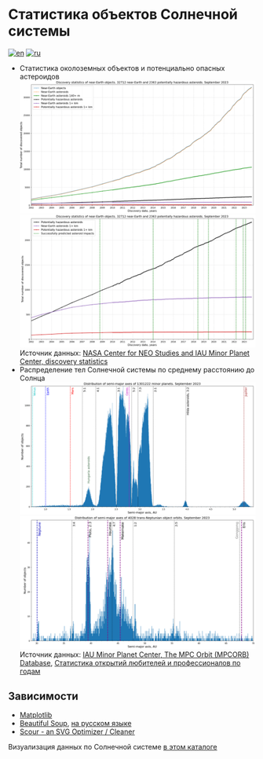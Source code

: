 # Статистика объектов Солнечной системы

[![en](https://img.shields.io/badge/lang-en-red.svg)](README.md)
[![ru](https://img.shields.io/badge/lang-ru-green.svg)](README-ru.md)

* Статистика околоземных объектов и потенциально опасных астероидов
![Статистика открытий околоземных объектов и потенциально опасных астероидов](../../../plots/solarsystem/neo_pha_graph-2002.png "Статистика открытий околоземных объектов и потенциально опасных астероидовs")
![Статистика открытий околоземных объектов с успешно предсказанными падениями на Землю](../../../plots/solarsystem/pha_graph_predicted_impacts-2002.png "Статистика открытий околоземных объектов с успешно предсказанными падениями на Землю")
Источник данных: [NASA Center for NEO Studies and IAU Minor Planet Center, discovery statistics](https://cneos.jpl.nasa.gov/stats/)
* Распределение тел Солнечной системы по среднему расстоянию до Солнца
![Распределение малых тел Солнечной системы по большой полуоси между Венерой и Юпитером](../../../plots/solarsystem/mpcorb-hist-a0.7-5.4.png "Распределение малых тел Солнечной системы по большой полуоси между Венерой и Юпитером (гистограмма из 8000 столбцов)")
![Распределение малых тел Солнечной системы по большой полуоси между за Нептуном](../../../plots/solarsystem/mpcorb-hist-a29-70.png "Распределение малых тел Солнечной системы по большой полуоси между за Нептуном (гистограмма из 900 столбцов)")
Источник данных: [IAU Minor Planet Center, The MPC Orbit (MPCORB) Database](https://minorplanetcenter.net/iau/MPCORB.html),
[Статистика открытий любителей и профессионалов по годам](https://minorplanetcenter.net/iau/special/AmateurDiscoveries.txt)

## Зависимости

* [Matplotlib](https://matplotlib.org/)
* [Beautiful Soup](https://www.crummy.com/software/BeautifulSoup/bs4/doc/), [на русском языке](https://www.crummy.com/software/BeautifulSoup/bs4/doc.ru/)
* [Scour - an SVG Optimizer / Cleaner](https://github.com/scour-project/scour)

Визуализация данных по Солнечной системе [в этом каталоге](../../../plots/solarsystem/)
